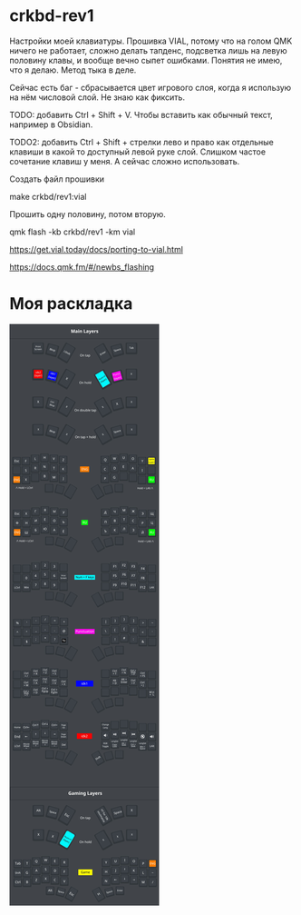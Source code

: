 # crkbd-rev1

Настройки моей клавиатуры. Прошивка VIAL, потому что на голом QMK ничего не работает, сложно делать тапденс, подсветка лишь на левую половину клавы, и вообще вечно сыпет ошибками. Понятия не имею, что я делаю. Метод тыка в деле.

Сейчас есть баг - сбрасывается цвет игрового слоя, когда я использую на нём числовой слой. Не знаю как фиксить.

TODO: добавить Ctrl + Shift + V. Чтобы вставить как обычный текст, например в Obsidian.

TODO2: добавить Ctrl + Shift + стрелки лево и право как отдельные клавиши в какой то доступный левой руке слой. Слишком частое сочетание клавиш у меня. А сейчас сложно использовать.

Создать файл прошивки

make crkbd/rev1:vial

Прошить одну половину, потом вторую.

qmk flash -kb crkbd/rev1 -km vial

https://get.vial.today/docs/porting-to-vial.html

https://docs.qmk.fm/#/newbs_flashing

# Моя раскладка
![Keyboard](/img/test.jpg)
